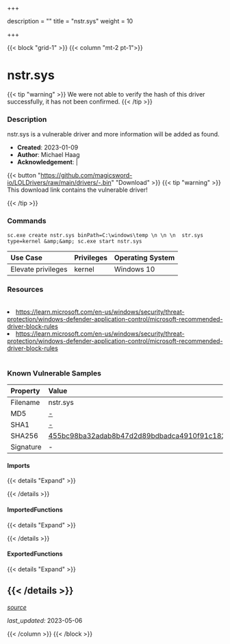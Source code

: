+++

description = ""
title = "nstr.sys"
weight = 10

+++


{{< block "grid-1" >}}
{{< column "mt-2 pt-1">}}


# nstr.sys 


{{< tip "warning" >}}
We were not able to verify the hash of this driver successfully, it has not been confirmed.
{{< /tip >}}


### Description

nstr.sys is a vulnerable driver and more information will be added as found.

- **Created**: 2023-01-09
- **Author**: Michael Haag
- **Acknowledgement**:  | [](https://twitter.com/)

{{< button "https://github.com/magicsword-io/LOLDrivers/raw/main/drivers/-.bin" "Download" >}}
{{< tip "warning" >}}
This download link contains the vulnerable driver!

{{< /tip >}}

### Commands

```
sc.exe create nstr.sys binPath=C:\windows\temp \n \n \n  str.sys type=kernel &amp;&amp; sc.exe start nstr.sys
```

| Use Case | Privileges | Operating System | 
|:---- | ---- | ---- |
| Elevate privileges | kernel | Windows 10 |

### Resources
<br>
<li><a href=" https://learn.microsoft.com/en-us/windows/security/threat-protection/windows-defender-application-control/microsoft-recommended-driver-block-rules"> https://learn.microsoft.com/en-us/windows/security/threat-protection/windows-defender-application-control/microsoft-recommended-driver-block-rules</a></li>
<li><a href="https://learn.microsoft.com/en-us/windows/security/threat-protection/windows-defender-application-control/microsoft-recommended-driver-block-rules">https://learn.microsoft.com/en-us/windows/security/threat-protection/windows-defender-application-control/microsoft-recommended-driver-block-rules</a></li>
<br>

### Known Vulnerable Samples

| Property           | Value |
|:-------------------|:------|
| Filename           | nstr.sys |
| MD5                | [-](https://www.virustotal.com/gui/file/-) |
| SHA1               | [-](https://www.virustotal.com/gui/file/-) |
| SHA256             | [455bc98ba32adab8b47d2d89bdbadca4910f91c182ab2fc3211ba07d3784537b](https://www.virustotal.com/gui/file/455bc98ba32adab8b47d2d89bdbadca4910f91c182ab2fc3211ba07d3784537b) |
| Signature         | -   |


#### Imports
{{< details "Expand" >}}

{{< /details >}}
#### ImportedFunctions
{{< details "Expand" >}}

{{< /details >}}
#### ExportedFunctions
{{< details "Expand" >}}

{{< /details >}}
-----



[*source*](https://github.com/magicsword-io/LOLDrivers/tree/main/yaml/nstr.yaml)

*last_updated:* 2023-05-06








{{< /column >}}
{{< /block >}}
